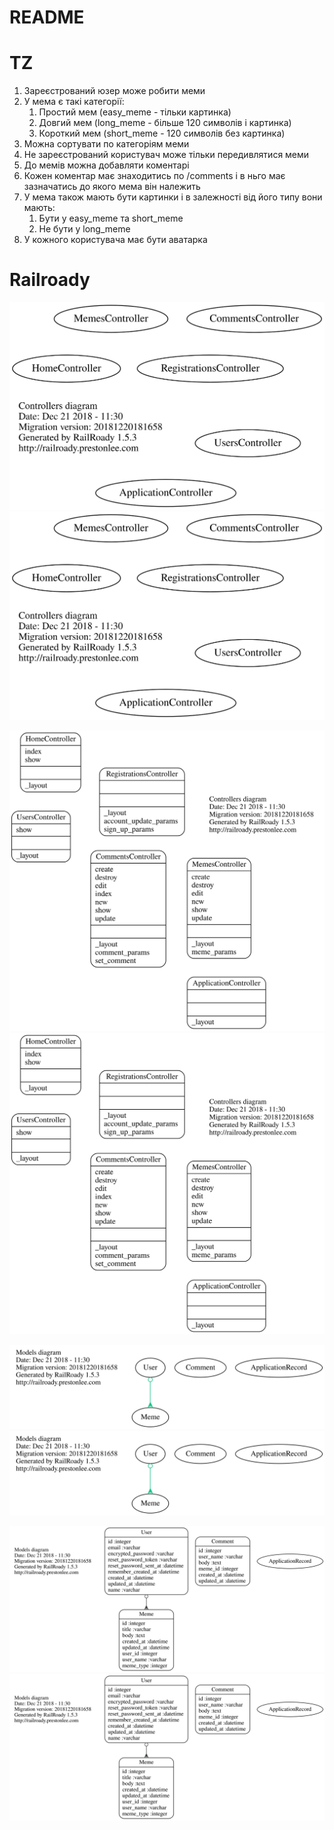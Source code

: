 # README

# TZ
1. Зареєстрований юзер може робити меми
2. У мема є такі категорії:
    1. Простий мем (easy_meme - тільки картинка)
    2. Довгий мем (long_meme - більше 120 символів і картинка)
    3. Короткий мем (short_meme - 120 символів без картинка)
3. Можна сортувати по категоріям меми
4. Не зареєстрований користувач може тільки передивлятися меми
5. До мемів можна добавляти коментарі
6. Кожен коментар має знаходитись по /comments і в ньго має зазначатись до якого мема він належить
7. У мема також мають бути картинки і в залежності від його типу вони мають:
    1. Бути у easy_meme та short_meme
    2. Не бути у long_meme
8. У кожного користувача має бути аватарка

# Railroady
![Alt text](/doc/controllers_brief.svg)
<img src="/doc/controllers_brief.svg">

![Alt text](/doc/controllers_complete.svg)
<img src="/doc/controllers_complete.svg">

![Alt text](/doc/models_brief.svg)
<img src="/doc/models_brief.svg">

![Alt text](/doc/models_complete.svg)
<img src="/doc/models_complete.svg">